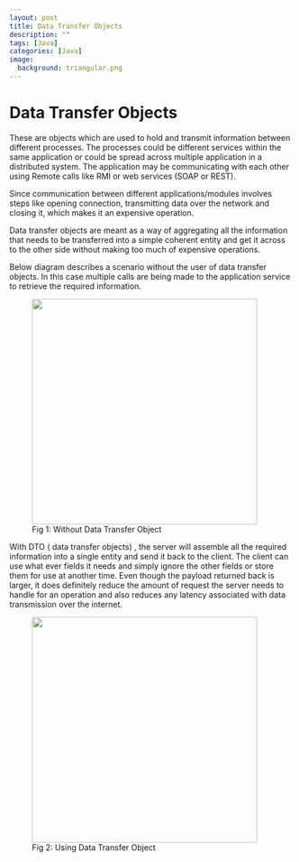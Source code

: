 ```yaml
---
layout: post
title: Data Transfer Objects
description: ""
tags: [Java]
categories: [Java]
image:
  background: triangular.png
---
```


# Data Transfer Objects

These are objects which are used to hold and transmit information between different processes. The processes could be different services within the same application or could be spread across multiple application in a distributed system. The application may be communicating with each other using Remote calls like RMI or web services (SOAP or REST).

Since communication between different applications/modules involves steps like opening connection, transmitting data over  the network  and closing it, which makes it an expensive operation.

Data transfer objects are meant as a way of aggregating all the information that needs to be transferred into a simple coherent entity and get it across to the other side without making too much of expensive operations.

 

Below diagram describes a scenario without the user of data transfer objects. In this case multiple calls are being made to the application service to retrieve the required information.

<figure class="half center">
<img src="/images/proto/proto-1.png" height="400px"></img>
<figcaption>Fig 1: Without Data Transfer Object</figcaption>
</figure>


With DTO ( data transfer objects) , the server will assemble all the required information into a single entity and send it back to the client. The client can use what ever fields it needs and simply ignore the other fields or store them for use at another time. Even though the payload returned back is larger, it does definitely reduce the amount of request the server needs to handle for an operation and also reduces any latency associated with data transmission over the internet.

<figure class="half center">
<img src="/images/proto/proto-2.png" height="400px"></img>
<figcaption>Fig 2: Using Data Transfer Object</figcaption>
</figure>
